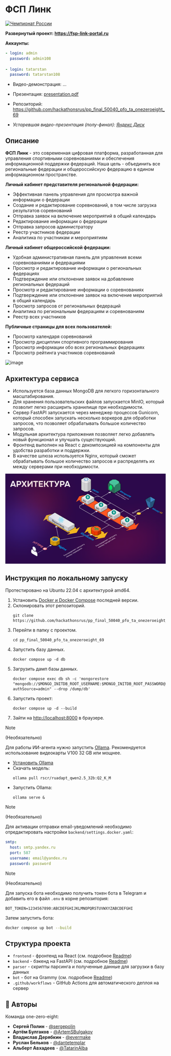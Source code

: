 # ФСП Линк

[![Чемпионат России](https://img.shields.io/badge/Чемпионат%20России-2024-red.svg)](https://fsp-russia.com/)

**Развернутый проект: https://fsp-link-portal.ru**

**Аккаунты:**
```yaml
- login: admin
  password: admin108

- login: tatarstan
  password: tatarstan108
```

- Видео-демонстрация: ...
- Презентация: [presentation.pdf](./presentation.pdf)
- Репозиторий: https://github.com/hackathonsrus/pp_final_50040_pfo_ta_onezeroeight_69

- *Устаревшая видео-презентация (полу-финал): [Яндекс Диск](https://disk.yandex.ru/i/UWnxAbQZyNJXPg)*

## Описание

**ФСП Линк** - это современная цифровая платформа, разработанная для управления спортивными соревнованиями и обеспечения информационной поддержки федераций.
Наша цель - объединить все региональные федерации и общероссийскую федерацию в едином информационном пространстве.

**Личный кабинет представителя региональной федерации:**
- Эффективная панель управления для просмотра важной информации о федерации
- Создание и редактирование соревнований, в том числе загрузка результатов соревнований
- Отправка заявок на включение мероприятий в общий календарь
- Редактирование информации о федерации
- Отправка запросов администратору
- Реестр участников федерации
- Аналитика по участникам и мероприятиям

**Личный кабинет общероссийской федерации:**
- Удобная административная панель для управления всеми соревнованиями и федерациями
- Просмотр и редактирование информации о региональных федерациях
- Подтверждение или отклонение заявок на добавление региональных федераций
- Просмотр и редактирование информации о соревнованиях
- Подтверждение или отклонение заявок на включение мероприятий в общий календарь
- Просмотр запросов от региональных федераций
- Аналитика по региональным федерациям и соревнованиям
- Реестр всех участников

**Публичные страницы для всех пользователей:**
- Просмотр календаря соревнований
- Просмотр дисциплин спортивного программирования
- Просмотр информации обо всех региональных федерациях
- Просмотр рейтинга участников соревнований

![image](https://github.com/user-attachments/assets/27250dbe-cbd8-4073-86d6-bddc0b9777cc)

## Архитектура сервиса

- Используется база данных MongoDB для легкого горизонтального масштабирования.
- Для хранения пользовательских файлов запускается MinIO, который позволит легко расширить хранилище при необходимости.
- Сервер FastAPI запускается через менеджер процессов Gunicorn, который способен запускать несколько воркеров для обработки запросов, что позволяет обрабатывать большое количество запросов.
- Модульная архитектура приложения позволяет легко добавлять новый функционал и улучшать существующий.
- Фронтенд выполнен на React с декомпозицией на компоненты для удобства разработки и поддержки.
- В качестве шлюза используется Nginx, который сможет обрабатывать большое количество запросов и распределять их между серверами при необходимости.

![Architecture](./architecture.png)

## Инструкция по локальному запуску

Протестировано на Ubuntu 22.04 с архитектурой amd64.

1. Установить [Docker и Docker Compose](https://docs.docker.com/engine/install/) последней версии.
2. Склонировать этот репозиторий.
   ```
   git clone https://github.com/hackathonsrus/pp_final_50040_pfo_ta_onezeroeight_69.git
   ```
3. Перейти в папку с проектом.
   ```
   cd pp_final_50040_pfo_ta_onezeroeight_69
   ```
4. Запустить базу данных.
   ```
   docker compose up -d db
   ```
5. Загрузить дамп базы данных.
   ```
   docker compose exec db sh -c 'mongorestore "mongodb://$MONGO_INITDB_ROOT_USERNAME:$MONGO_INITDB_ROOT_PASSWORD@localhost:27017/db?authSource=admin" --drop /dump/db'
   ```
6. Запустить проект:
   ```
   docker compose up -d --build
   ```
7. Зайти на [http://localhost:8000](http://localhost:8000) в браузере.

> [!NOTE]
> (Необязательно)
> 
> Для работы ИИ-агента нужно запустить [Ollama](https://ollama.com/). Рекомендуется использование видеокарты V100 32 GB или мощнее.
> - [Установить Ollama](https://ollama.com/download)
> - Скачать модель:
>   ```
>   ollama pull rscr/ruadapt_qwen2.5_32b:Q2_K_M
>   ```
> - Запустить Ollama:
>   ```
>   ollama serve &
>   ``` 

> [!NOTE]
> (Необязательно)
> 
> Для активации отправки email-уведомлений необходимо отредактировать настройки `backend/settings.docker.yaml`:
> ```yaml
> smtp:
>   host: smtp.yandex.ru
>   port: 587
>   username: email@yandex.ru
>   password: password
> ```

> [!NOTE]
> (Необязательно)
> 
> Для запуска бота необходимо получить токен бота в Telegram и добавить его в файл `.env` в корне репозитория:
> ```text
> BOT_TOKEN=1234567890:ABCDEFGHIJKLMNOPQRSTUVWXYZABCDEFGHI
> ```
> Затем запустить бота:
> ```bash
> docker compose up bot --build
> ```

## Структура проекта

- `frontend` - фронтенд на React (см. подробное [Readme](./frontend/README.md))
- `backend` - бэкенд на FastAPI (см. подробное [Readme](./backend/README.md))
- `parser` - скрипты парсинга и полученные данные для загрузки в базу данных
- `bot` - бот на Grammy (см. подробное [Readme](./bot/README.md))
- `.github/workflows` - GitHub Actions для автоматического деплоя на сервер

## 👥 Авторы

Команда one-zero-eight:
- **Сергей Полин** - [@sergepolin](https://github.com/sergepolin)
- **Артём Булгаков** - [@ArtemSBulgakov](https://github.com/ArtemSBulgakov)
- **Владислав Дерябкин** - [@evermake](https://github.com/evermake)
- **Руслан Бельков** - [@dantetemplar](https://github.com/dantetemplar)
- **Альберт Авхадеев** - [@TatarinAlba](https://github.com/TatarinAlba)
